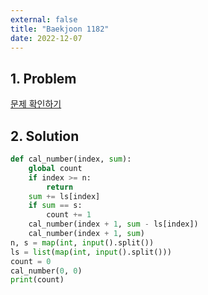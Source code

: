 ```yaml
---
external: false
title: "Baekjoon 1182"
date: 2022-12-07
---
```


## 1. Problem

[문제 확인하기](https://www.acmicpc.net/problem/1182)

## 2. Solution

```python
def cal_number(index, sum):
    global count
    if index >= n:
        return
    sum += ls[index]
    if sum == s:
        count += 1
    cal_number(index + 1, sum - ls[index])
    cal_number(index + 1, sum)
n, s = map(int, input().split())
ls = list(map(int, input().split()))
count = 0
cal_number(0, 0)
print(count)
```
